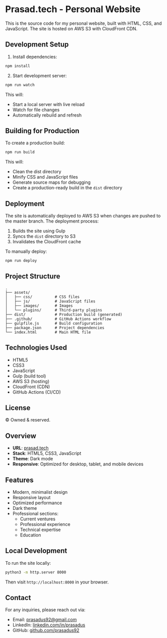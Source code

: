 # Prasad.tech - Personal Website

This is the source code for my personal website, built with HTML, CSS, and JavaScript. The site is hosted on AWS S3 with CloudFront CDN.

## Development Setup

1. Install dependencies:
```bash
npm install
```

2. Start development server:
```bash
npm run watch
```
This will:
- Start a local server with live reload
- Watch for file changes
- Automatically rebuild and refresh

## Building for Production

To create a production build:
```bash
npm run build
```

This will:
- Clean the dist directory
- Minify CSS and JavaScript files
- Generate source maps for debugging
- Create a production-ready build in the `dist` directory

## Deployment

The site is automatically deployed to AWS S3 when changes are pushed to the master branch. The deployment process:
1. Builds the site using Gulp
2. Syncs the `dist` directory to S3
3. Invalidates the CloudFront cache

To manually deploy:
```bash
npm run deploy
```

## Project Structure

```
.
├── assets/
│   ├── css/          # CSS files
│   ├── js/           # JavaScript files
│   ├── images/       # Images
│   └── plugins/      # Third-party plugins
├── dist/             # Production build (generated)
├── .github/          # GitHub Actions workflow
├── gulpfile.js       # Build configuration
├── package.json      # Project dependencies
└── index.html        # Main HTML file
```

## Technologies Used

- HTML5
- CSS3
- JavaScript
- Gulp (build tool)
- AWS S3 (hosting)
- CloudFront (CDN)
- GitHub Actions (CI/CD)

## License

© Owned & reserved.

## Overview
- **URL**: [prasad.tech](https://prasad.tech)
- **Stack**: HTML5, CSS3, JavaScript
- **Theme**: Dark mode
- **Responsive**: Optimized for desktop, tablet, and mobile devices

## Features
- Modern, minimalist design
- Responsive layout
- Optimized performance
- Dark theme
- Professional sections:
  - Current ventures
  - Professional experience
  - Technical expertise
  - Education

## Local Development
To run the site locally:
```bash
python3 -m http.server 8000
```
Then visit `http://localhost:8000` in your browser.

## Contact
For any inquiries, please reach out via:
- Email: prasadus92@gmail.com
- LinkedIn: [linkedin.com/in/prasadus](https://linkedin.com/in/prasadus)
- GitHub: [github.com/prasadus92](https://github.com/prasadus92)
